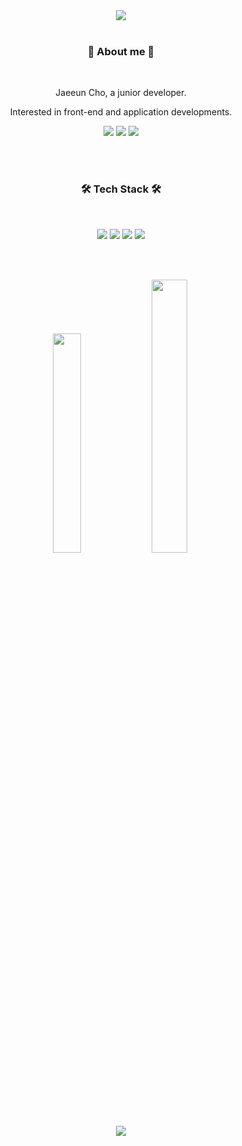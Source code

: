 <!-- 
https://github.com/kyechan99/capsule-render
https://img.shields.io
https://simpleicons.org/
-->

<div align=center>
<img src="https://capsule-render.vercel.app/api?&section=header&type=waving&color=auto&height=200&text=Hello%20World!&fontAlignY=40&fontSize=40&fontColor=FFFFFF&animation=fadeIn" />
<br>
<br>

<h3 align="center"><b> 🦄 About me 🦄 </b></h3>
<br>
<p> Jaeeun Cho, a junior developer. </p>
<p> Interested in front-end and application developments. </p>
<p>
  <a href="https://www.linkedin.com/in/jaeeuncho/" target="_blank">
   <img src = "https://img.shields.io/badge/jaeeuncho-0A66C2?style=flat-square&logo=LinkedIn&logoColor=white"></a>
  <a href="mailto:redjoun@gmail.com?Subject=FromGithub" target="_blank">
   <img src = "https://img.shields.io/badge/redjoun@gmail.com-EA4335?style=flat-square&logo=Gmail&logoColor=white"></a>
  <a href="https://iamjaeeuncho.tistory.com/" target="_blank">
   <img src = "https://img.shields.io/badge/iamjaeeuncho-15171A?style=flat-square&logo=tistory&logoColor=white"></a>
</p>
<br>
<br>

<h3 align="center"><b> 🛠 Tech Stack 🛠 </b></h3>
<br>
<p align="center">
<img src="https://img.shields.io/badge/JavaScript-F7DF1E?style=flat-square&logo=JavaScript&logoColor=white"/>
<img src="https://img.shields.io/badge/HTML5-E34F26?style=flat-square&logo=HTML5&logoColor=white"/>
<img src="https://img.shields.io/badge/CSS3-1572B6?style=flat-square&logo=CSS3&logoColor=white"/>
<img src="https://img.shields.io/badge/MySQL-4479A1?style=flat-square&logo=MySQL&logoColor=white"/>
</p>
<br>
<br>

<p align="center">
<img src="https://github-readme-stats.vercel.app/api/top-langs/?username=iamjaeeuncho&layout=compact" width="30%" />
<img src="https://github-readme-stats.vercel.app/api?username=iamjaeeuncho&theme=default_repocard&show_icons=true" width="33.5%" />
</p>
<br>
<br>
<a href="https://hits.seeyoufarm.com"><img src="https://hits.seeyoufarm.com/api/count/incr/badge.svg?url=https%3A%2F%2Fgithub.com%2Fiamjaeeuncho&count_bg=%2379C83D&title_bg=%23555555&icon=&icon_color=%23E7E7E7&title=hits&edge_flat=false"/></a>
</div>
